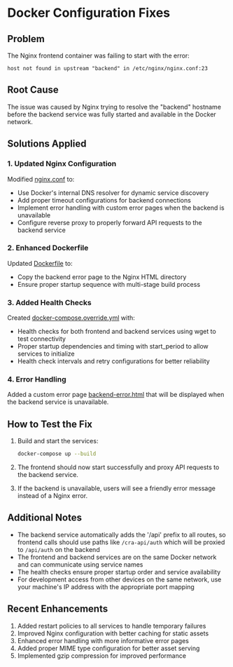 # Docker Configuration Fixes

## Problem
The Nginx frontend container was failing to start with the error:
```
host not found in upstream "backend" in /etc/nginx/nginx.conf:23
```

## Root Cause
The issue was caused by Nginx trying to resolve the "backend" hostname before the backend service was fully started and available in the Docker network.

## Solutions Applied

### 1. Updated Nginx Configuration
Modified [nginx.conf](file:///d:/Projetos/craweb/cra-frontend/nginx.conf) to:
- Use Docker's internal DNS resolver for dynamic service discovery
- Add proper timeout configurations for backend connections
- Implement error handling with custom error pages when the backend is unavailable
- Configure reverse proxy to properly forward API requests to the backend service

### 2. Enhanced Dockerfile
Updated [Dockerfile](file:///d:/Projetos/craweb/cra-frontend/Dockerfile) to:
- Copy the backend error page to the Nginx HTML directory
- Ensure proper startup sequence with multi-stage build process

### 3. Added Health Checks
Created [docker-compose.override.yml](file:///d:/Projetos/cra-frontend/docker-compose.override.yml) with:
- Health checks for both frontend and backend services using wget to test connectivity
- Proper startup dependencies and timing with start_period to allow services to initialize
- Health check intervals and retry configurations for better reliability

### 4. Error Handling
Added a custom error page [backend-error.html](file:///d:/Projetos/craweb/cra-frontend/src/backend-error.html) that will be displayed when the backend service is unavailable.

## How to Test the Fix
1. Build and start the services:
   ```bash
   docker-compose up --build
   ```

2. The frontend should now start successfully and proxy API requests to the backend service.

3. If the backend is unavailable, users will see a friendly error message instead of a Nginx error.

## Additional Notes
- The backend service automatically adds the '/api' prefix to all routes, so frontend calls should use paths like `/cra-api/auth` which will be proxied to `/api/auth` on the backend
- The frontend and backend services are on the same Docker network and can communicate using service names
- The health checks ensure proper startup order and service availability
- For development access from other devices on the same network, use your machine's IP address with the appropriate port mapping

## Recent Enhancements
1. Added restart policies to all services to handle temporary failures
2. Improved Nginx configuration with better caching for static assets
3. Enhanced error handling with more informative error pages
4. Added proper MIME type configuration for better asset serving
5. Implemented gzip compression for improved performance
